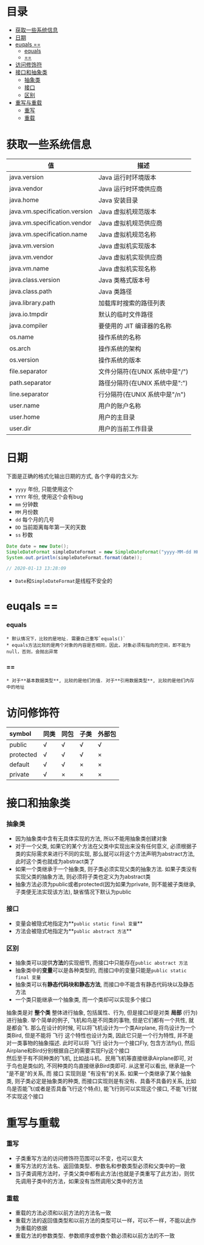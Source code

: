 # 目录
- [获取一些系统信息](#获取一些系统信息)
- [日期](#日期)
- [euqals ==](#euqals-)
    - [equals](#equals)
    - [==](#)
- [访问修饰符](#访问修饰符)
- [接口和抽象类](#接口和抽象类)
    - [抽象类](#抽象类)
    - [接口](#接口)
    - [区别](#区别)
- [重写与重载](#重写与重载)
    - [重写](#重写)
    - [重载](#重载)



<!-- = = = = = = = = = = = = = = = = = = = = = = = = = = = = = = = = = = = = = = = = = = = = = = = = = = = = = = = = = = = = -->
<!-- = = = = = = = = = = = = = = = = = = = = = = = = = = = = = = = = = = = = = = = = = = = = = = = = = = = = = = = = = = = = -->



# 获取一些系统信息

值 | 描述
--- | --- 
java.version | Java 运行时环境版本
java.vendor |  Java 运行时环境供应商
java.home | Java 安装目录
java.vm.specification.version | Java 虚拟机规范版本
java.vm.specification.vendor | Java 虚拟机规范供应商
java.vm.specification.name | Java 虚拟机规范名称
java.vm.version | Java 虚拟机实现版本
java.vm.vendor | Java 虚拟机实现供应商
java.vm.name | Java 虚拟机实现名称
java.class.version | Java 类格式版本号
java.class.path |  Java 类路径
java.library.path | 加载库时搜索的路径列表
java.io.tmpdir | 默认的临时文件路径
java.compiler | 要使用的 JIT 编译器的名称
os.name |  操作系统的名称
os.arch |  操作系统的架构
os.version | 操作系统的版本
file.separator | 文件分隔符(在UNIX 系统中是"/")
path.separator | 路径分隔符(在UNIX 系统中是":")
line.separator | 行分隔符(在UNIX 系统中是"/n")
user.name | 用户的账户名称
user.home | 用户的主目录
user.dir | 用户的当前工作目录



<!-- = = = = = = = = = = = = = = = = = = = = = = = = = = = = = = = = = = = = = = = = = = = = = = = = = = = = = = = = = = = = -->
<!-- = = = = = = = = = = = = = = = = = = = = = = = = = = = = = = = = = = = = = = = = = = = = = = = = = = = = = = = = = = = = -->



# 日期
下面是正确的格式化输出日期的方式, 各个字母的含义为:
* `yyyy` 年份, 只能使用这个
* `YYYY` 年份, 使用这个会有bug
* `mm` 分钟数
* `MM` 月份数
* `dd` 每个月的几号
* `DD` 当前距离每年第一天的天数
* `ss` 秒数

```java
Date date = new Date();
SimpleDateFormat simpleDateFormat = new SimpleDateFormat("yyyy-MM-dd HH:mm:ss");
System.out.println(simpleDateFormat.format(date));

// 2020-01-13 13:28:09
```
* `Date`和`SimpleDateFormat`是线程不安全的



<!-- = = = = = = = = = = = = = = = = = = = = = = = = = = = = = = = = = = = = = = = = = = = = = = = = = = = = = = = = = = = = -->
<!-- = = = = = = = = = = = = = = = = = = = = = = = = = = = = = = = = = = = = = = = = = = = = = = = = = = = = = = = = = = = = -->



# euqals ==
### equals 
    * 默认情况下，比较的是地址. 需要自己重写`equals()`
    * equals方法比较的是两个对象的内容是否相同，因此，对象必须有指向的空间，即不能为null，否则，会抛出异常
### ==
    * 对于**基本数据类型**, 比较的是他们的值. 对于**引用数据类型**, 比较的是他们内存中的地址



<!-- = = = = = = = = = = = = = = = = = = = = = = = = = = = = = = = = = = = = = = = = = = = = = = = = = = = = = = = = = = = = -->
<!-- = = = = = = = = = = = = = = = = = = = = = = = = = = = = = = = = = = = = = = = = = = = = = = = = = = = = = = = = = = = = -->



# 访问修饰符

symbol    | 同类  | 同包 | 子类 | 外部包
:--       | :--   | :--  | :--  | :-- 
public    | √     | √    | √    | √ 
protected | √     | √    | √    | × 
default   | √     | √    | ×    | × 
private   | √     | ×    | ×    | × 



<!-- = = = = = = = = = = = = = = = = = = = = = = = = = = = = = = = = = = = = = = = = = = = = = = = = = = = = = = = = = = = = -->
<!-- = = = = = = = = = = = = = = = = = = = = = = = = = = = = = = = = = = = = = = = = = = = = = = = = = = = = = = = = = = = = -->



# 接口和抽象类
### 抽象类
* 因为抽象类中含有无具体实现的方法, 所以不能用抽象类创建对象
* 对于一个父类, 如果它的某个方法在父类中实现出来没有任何意义, 必须根据子类的实际需求来进行不同的实现, 那么就可以将这个方法声明为abstract方法, 此时这个类也就成为abstract类了
* 如果一个类继承于一个抽象类, 则子类必须实现父类的抽象方法. 如果子类没有实现父类的抽象方法, 则必须将子类也定义为为abstract类
* 抽象方法必须为public或者protected(因为如果为private, 则不能被子类继承, 子类便无法实现该方法), 缺省情况下默认为public

### 接口
* 变量会被隐式地指定为**`public static final 变量`**
* 方法会被隐式地指定为**`public abstract 方法`**

### 区别
* 抽象类可以提供**方法**的实现细节, 而接口中只能存在`public abstract 方法`
* 抽象类中的**变量**可以是各种类型的, 而接口中的变量只能是`public static final 变量`
* 抽象类可以有**静态代码块和静态方法**, 而接口中不能含有静态代码块以及静态方法
* 一个类只能继承一个抽象类, 而一个类却可以实现多个接口  

抽象类是对 **整个类** 整体进行抽象, 包括属性、行为, 但是接口却是对类 **局部** (行为)进行抽象. 举个简单的例子, 飞机和鸟是不同类的事物, 但是它们都有一个共性, 就是都会飞. 那么在设计的时候, 可以将飞机设计为一个类Airplane, 将鸟设计为一个类Bird, 但是不能将 飞行 这个特性也设计为类, 因此它只是一个行为特性, 并不是对一类事物的抽象描述. 此时可以将 飞行 设计为一个接口Fly, 包含方法fly(), 然后Airplane和Bird分别根据自己的需要实现Fly这个接口  
然后至于有不同种类的飞机, 比如战斗机、民用飞机等直接继承Airplane即可, 对于鸟也是类似的, 不同种类的鸟直接继承Bird类即可. 从这里可以看出, 继承是一个 "是不是"的关系, 而 接口 实现则是 "有没有"的关系. 如果一个类继承了某个抽象类, 则子类必定是抽象类的种类, 而接口实现则是有没有、具备不具备的关系, 比如鸟是否能飞(或者是否具备飞行这个特点), 能飞行则可以实现这个接口, 不能飞行就不实现这个接口



<!-- = = = = = = = = = = = = = = = = = = = = = = = = = = = = = = = = = = = = = = = = = = = = = = = = = = = = = = = = = = = = -->
<!-- = = = = = = = = = = = = = = = = = = = = = = = = = = = = = = = = = = = = = = = = = = = = = = = = = = = = = = = = = = = = -->



# 重写与重载
### 重写
* 子类重写方法的访问修饰符范围可以不变，也可以变大
* 重写方法的方法名、返回值类型、参数名和参数类型必须和父类中的一致
* 当子类调用方法时，子类父类中都有此方法(也就是子类重写了此方法)，则优先调用子类中的方法，如果没有当然调用父类中的方法

### 重载
* 重载的方法必须和以前方法的方法名一致
* 重载方法的返回值类型和以前方法的类型可以一样，可以不一样，不能以此作为重载的依据
* 重载方法的参数类型、参数顺序或参数个数必须和以前方法的不一致
